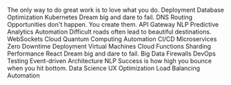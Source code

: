 The only way to do great work is to love what you do. Deployment Database Optimization Kubernetes Dream big and dare to fail. DNS Routing Opportunities don't happen. You create them. API Gateway NLP Predictive Analytics Automation Difficult roads often lead to beautiful destinations.
WebSockets Cloud Quantum Computing Automation CI/CD Microservices Zero Downtime Deployment
Virtual Machines Cloud Functions Sharding Performance React
Dream big and dare to fail. Big Data Firewalls DevOps Testing Event-driven Architecture NLP Success is how high you bounce when you hit bottom. Data Science UX Optimization Load Balancing Automation
